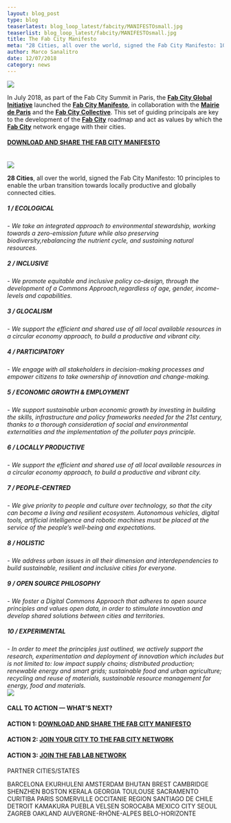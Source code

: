 ```yaml
---
layout: blog_post
type: blog
teaserlatest: blog_loop_latest/fabcity/MANIFESTOsmall.jpg
teaserlist: blog_loop_latest/fabcity/MANIFESTOsmall.jpg
title: The Fab City Manifesto
meta: "28 Cities, all over the world, signed the Fab City Manifesto: 10 principles to enable the urban transition towards locally productive and globally connected cities."
author: Marco Sanalitro
date: 12/07/2018 
category: news
---
```


<img src= "http://www.fablabbcn.org/img/blog/blog_loop_latest/fab14/fab141.jpg" align="middle"> 
<br>

In July 2018, as part of the Fab City Summit in Paris, the <strong><a href="http://fab.city/">Fab City Global Initiative</a></strong> launched the <strong><a href="https://fab.city/documents/Manifesto.pdf">Fab City Manifesto</a></strong>, in collaboration with the <strong><a href="https://www.paris.fr/">Mairie de Paris</a></strong> and the <strong><a href="http://fab.city/">Fab City Collective</a></strong>. This set of guiding principals are key to the development of the <strong><a href="http://fab.city/">Fab City</a></strong> roadmap and act as values by which the <strong><a href="http://fab.city/">Fab City</a></strong> network engage with their cities.
<br>
<h4><strong><a href="https://fab.city/documents/Manifesto.pdf">DOWNLOAD AND SHARE THE FAB CITY MANIFESTO</a></strong></h4>
<br>

<img src= "http://www.fablabbcn.org/img/blog/blog_loop_latest/fab14/fab141.jpg" align="middle"> 
<br>

<strong>28 Cities</strong>, all over the world, signed the Fab City Manifesto: 10 principles to enable the urban transition towards locally productive and globally connected cities.

<h5>1 / ECOLOGICAL</h5> - <i>We take an integrated approach to environmental stewardship, working towards a zero-emission future while also preserving biodiversity,rebalancing the nutrient cycle, and sustaining natural resources.</i>
<br>
<h5>2 / INCLUSIVE</h5> - <i>We promote equitable and inclusive policy co-design, through the development of a Commons Approach,regardless of age, gender, income-levels and capabilities.</i>
<br>
<h5>3 / GLOCALISM</h5> - <i>We support the efficient and shared use of all local available resources in a circular economy approach, to build a productive and vibrant city.</i>
<br>
<h5>4 / PARTICIPATORY</h5> - <i>We engage with all stakeholders in decision-making processes and empower citizens to take ownership of innovation and change-making.</i>
<br>
<h5>5 / ECONOMIC GROWTH & EMPLOYMENT</h5> - <i>We support sustainable urban economic growth by investing in building the skills, infrastructure and policy frameworks needed for the 21st century, thanks to a thorough consideration of social and environmental externalities and the implementation of the polluter pays principle.</i>
<br>
<h5>6 / LOCALLY PRODUCTIVE</h5> - <i>We support the efficient and shared use of all local available resources in a circular economy approach, to build a productive and vibrant city.</i>
<br>
<h5>7 / PEOPLE-CENTRED</h5> - <i>We give priority to people and culture over technology, so that the city can become a living and resilient ecosystem. Autonomous vehicles, digital tools, artificial intelligence and robotic machines must be placed at the service of the people’s well-being and expectations.</i>
<br>
<h5>8 / HOLISTIC</h5> - <i>We address urban issues in all their dimension and interdependencies to build sustainable, resilient and inclusive cities for everyone.</i>
<br>
<h5>9 / OPEN SOURCE PHILOSOPHY</h5> - <i>We foster a Digital Commons Approach that adheres to open source principles and values open data, in order to stimulate innovation and develop shared solutions between cities and territories.</i>
<br>
<h5>10 / EXPERIMENTAL</h5> - <i>In order to meet the principles just outlined, we actively support the research, experimentation and deployment of innovation which includes but is not limited to: low impact supply chains; distributed production; renewable energy and smart grids; sustainable food and urban agriculture; recycling and reuse of materials, sustainable resource management for energy, food and materials.</i>
<br>

<img src= "http://www.fablabbcn.org/img/blog/blog_loop_latest/fab14/fab141.jpg" align="middle"> 
<br>

<h4>CALL TO ACTION — WHAT’S NEXT?</h4>
<h4>ACTION 1: <strong><a href="https://fab.city/documents/Manifesto.pdf">DOWNLOAD AND SHARE THE FAB CITY MANIFESTO</a></strong></h4>
<h4>ACTION 2: <strong><a href="https://fab.city/documents/Fab_City_Commitment_2018.pdf">JOIN YOUR CITY TO THE FAB CITY NETWORK</a></strong></h4>
<h4>ACTION 3: <strong><a href="https://www.fablabs.io/signin">JOIN THE FAB LAB NETWORK</a></strong></h4>        


PARTNER CITIES/STATES

BARCELONA
EKURHULENI
AMSTERDAM
BHUTAN
BREST
CAMBRIDGE
SHENZHEN
BOSTON
KERALA
GEORGIA
TOULOUSE
SACRAMENTO
CURITIBA
PARIS
SOMERVILLE
OCCITANIE REGION
SANTIAGO DE CHILE
DETROIT
KAMAKURA
PUEBLA
VELSEN
SOROCABA
MEXICO CITY
SEOUL
ZAGREB
OAKLAND
AUVERGNE-RHÔNE-ALPES
BELO-HORIZONTE